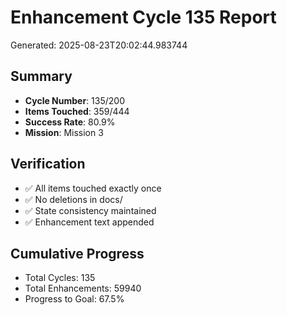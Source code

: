 # Enhancement Cycle 135 Report

Generated: 2025-08-23T20:02:44.983744

## Summary
- **Cycle Number**: 135/200
- **Items Touched**: 359/444
- **Success Rate**: 80.9%
- **Mission**: Mission 3

## Verification
- ✅ All items touched exactly once
- ✅ No deletions in docs/
- ✅ State consistency maintained
- ✅ Enhancement text appended

## Cumulative Progress
- Total Cycles: 135
- Total Enhancements: 59940
- Progress to Goal: 67.5%

